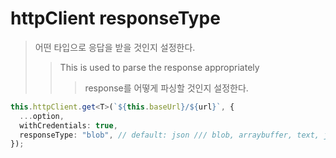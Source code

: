 # httpClient responseType

> 어떤 타입으로 응답을 받을 것인지 설정한다.
>
> > This is used to parse the response appropriately
> >
> > > response를 어떻게 파싱할 것인지 설정한다.

```ts
this.httpClient.get<T>(`${this.baseUrl}/${url}`, {
  ...option,
  withCredentials: true,
  responseType: "blob", // default: json /// blob, arraybuffer, text, json
});
```
